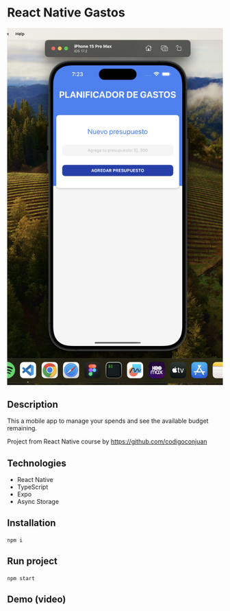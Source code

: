 # React Native Gastos

![RN_gastos](media/RN_gastos.png)

## Description

This a mobile app to manage your spends and see the available budget remaining.

Project from React Native course by https://github.com/codigoconjuan

## Technologies

- React Native
- TypeScript
- Expo
- Async Storage

## Installation

`npm i`

## Run project

`npm start`

## Demo (video)
